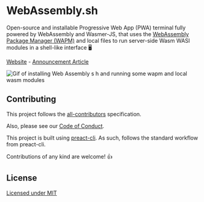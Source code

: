 # WebAssembly.sh

Open-source and installable Progressive Web App (PWA) terminal fully powered by WebAssembly and Wasmer-JS, that uses the [WebAssembly Package Manager (WAPM)](https://wapm.io/) and local files to run server-side Wasm WASI modules in a shell-like interface  🖥

[Website](https://webassembly.sh/) - [Announcement Article](https://medium.com/wasmer/webassembly-sh-408b010c14db)

![Gif of installing Web Assembly s h and running some wapm and local wasm modules](./readme/PWADemo.gif)

## Contributing

This project follows the [all-contributors](https://github.com/all-contributors/all-contributors) specification.

Also, please see our [Code of Conduct](./code-of-conduct.md).

This project is built using [preact-cli](https://github.com/preactjs/preact-cli). As such, follows the standard workflow from preact-cli.

Contributions of any kind are welcome! 👍

## License

[Licensed under MIT](./LICENSE)

